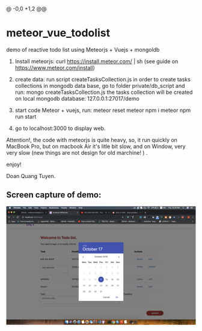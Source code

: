 @ -0,0 +1,2 @@
# meteor_vue_todolist
demo of reactive todo list using Meteorjs + Vuejs + mongoldb

1. Install meteorjs:
    curl https://install.meteor.com/ | sh
    (see guide on https://www.meteor.com/install)

2. create data:
    run script createTasksCollection.js in order to create tasks collections in mongodb data base, go to folder private/db_script and run:
        mongo  createTasksCollection.js
    the tasks collection will be created on local mongodb database: 127.0.0.1:27017/demo

3. start code Meteor + vuejs, run:
    meteor reset
    meteor npm i
    meteor npm run start

4. go to localhost:3000 to display web.

Attention!, the code with meteorjs is quite heavy, so, it run quickly on MacBook Pro, but on macbook Air it's litle bit slow, 
and on Window, very very slow (new things are not design for old marchine! ) .

enjoy!

Doan Quang Tuyen.


Screen capture of demo:
-----------------------------


![image info](./docs/screencapture/add.png)